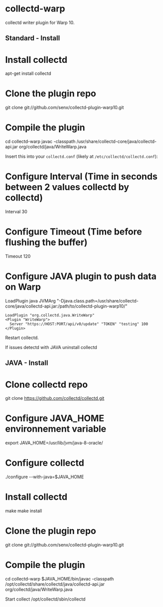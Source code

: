 collectd-warp
=================

collectd writer plugin for Warp 10.

Standard - Install
-------------------
  # Install collectd
  apt-get install collectd
  # Clone the plugin repo
  git clone git://github.com/senx/collectd-plugin-warp10.git
  # Compile the plugin
  cd collectd-warp
  javac -classpath /usr/share/collectd-core/java/collectd-api.jar org/collectd/java/WriteWarp.java

Insert this into your `collectd.conf` (likely at `/etc/collectd/collectd.conf`):
  # Configure Interval (Time in seconds between 2 values collectd by collectd)
  Interval     30
  
  # Configure Timeout (Time before flushing the buffer)
  Timeout         120

  # Configure JAVA plugin to push data on Warp
  LoadPlugin java
  <Plugin java>
    JVMArg "-Djava.class.path=/usr/share/collectd-core/java/collectd-api.jar:/path/to/collectd-plugin-warp10/"

    LoadPlugin "org.collectd.java.WriteWarp"
    <Plugin "WriteWarp">
      Server "https://HOST:PORT/api/v0/update" "TOKEN" "testing" 100
    </Plugin>
  </Plugin>

Restart collectd.

If issues detectd with JAVA uninstall collectd

JAVA - Install
--------------
  # Clone collectd repo
  git clone https://github.com/collectd/collectd.git
  # Configure JAVA_HOME environnement variable
  export JAVA_HOME=/usr/lib/jvm/java-8-oracle/
  # Configure collectd  
  ./configure --with-java=$JAVA_HOME
  # Install collectd
  make
  make install
  # Clone the plugin repo
  git clone git://github.com/senx/collectd-plugin-warp10.git
  # Compile the plugin
  cd collectd-warp
  $JAVA_HOME/bin/javac -classpath /opt/collectd/share/collectd/java/collectd-api.jar org/collectd/java/WriteWarp.java 
  
  Start collect
  /opt/collectd/sbin/collectd

